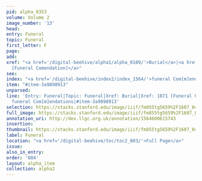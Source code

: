 ```yaml
---
pid: alpha_0353
volume: Volume 2
image_number: '13'
head: 
entry: Funeral
topic: Funeral
first_letter: F
page: 
add: 
xref: "<a href='/digital-beehive/alpha1/alpha_0109/'>Burial</a>|<a href='/digital-beehive/toc/toc2_208/'>1071
  [Funeral Comendation]</a>"
see: 
index: "<a href='/digital-beehive/index2/index_1564/'>funeral Com[m]endations</a>"
item: "#item-3a9898913"
unparsed: 
line: 'Entry: Funeral|Topic: Funeral|Xref: Burial|Xref: 1071 [Funeral Comendation]|Index:
  funeral Com[m]endations|#item-3a9898913'
selection: https://stacks.stanford.edu/image/iiif/fm855tg5659%2F1607_0480/409,4068,3019,385/full/0/default.jpg
full_image: https://stacks.stanford.edu/image/iiif/fm855tg5659%2F1607_0480/full/full/0/default.jpg
annotation_uri: http://dev.llgc.org.uk/annotation/1564600615743
insertion: 
thumbnail: https://stacks.stanford.edu/image/iiif/fm855tg5659%2F1607_0480/409,4068,600,180/250,/0/default.jpg
label: Funeral
location: "<a href='/digital-beehive/toc/toc2_003/'>Full Page</a>"
issue: 
also_in_entry: 
order: '084'
layout: alpha_item
collection: alpha2
---
```

